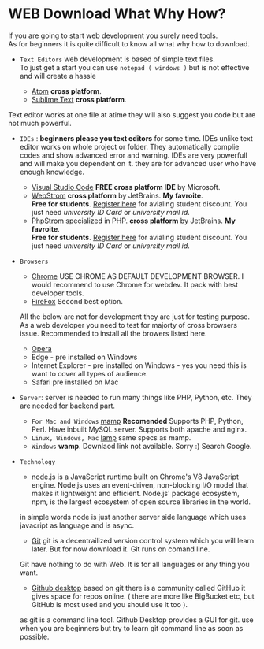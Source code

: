 # WEB Download What Why How?
If you are going to start web development you surely need tools.  
As for beginners it is quite difficult to know all what why how to download.

- `Text Editors`
  web development is based of simple text files.  
  To just get a start you can use `notepad ( windows )` but is not effective and will create a hassle  

  - [Atom](https://atom.io/) **cross platform**.
  - [Sublime Text](https://www.sublimetext.com/3)  **cross platform**.
  
Text editor works at one file at atime they will also suggest you code but are not much powerful.

- `IDEs` : **beginners please you text editors** for some time. IDEs unlike text editor works on whole project or folder. They automatically complie codes and show advanced error and warning. IDEs are very powerfull and will make you dependent on it. they are for advanced user who have enough knowledge.

	- [Visual Studio Code](https://code.visualstudio.com/download) **FREE cross platform IDE** by Microsoft.
	- [WebStrom](https://www.jetbrains.com/webstorm/download) **cross platform** by JetBrains. **My favroite**.  
	**Free for students**.  [Register here](https://www.jetbrains.com/shop/eform/students) for avialing student discount. You just need _university ID Card_ or _university mail id_.
	- [PhpStrom](https://www.jetbrains.com/phpstorm/download/) specialized in PHP.  **cross platform** by JetBrains. **My favroite**.  
	**Free for students**.  [Register here](https://www.jetbrains.com/shop/eform/students) for avialing student discount. You just need _university ID Card_ or _university mail id_.
	
- `Browsers`
	- [Chrome](https://www.google.com/chrome/) USE CHROME AS DEFAULT DEVELOPMENT BROWSER. I would recommend to use Chrome for webdev. It pack with best developer tools.
	- [FireFox](https://www.mozilla.org/en-US/firefox/new/) Second best option.

	All the below are not for development they are just for testing purpose. As a web developer you need to test for majorty of cross browsers issue. Recommended to install all the browers listed here.
	- [Opera](https://www.opera.com/download)
	- Edge - pre installed on Windows
	- Internet Explorer -  pre installed on Windows - yes you need this is want to cover all types of audience.
	- Safari  pre installed on Mac

- `Server`: server is needed to run many things like PHP, Python, etc. They are needed for backend part.
	- `For Mac and Windows` [mamp](https://www.mamp.info/en/downloads/) **Recomended**
	Supports PHP, Python, Perl. Have inbuilt MySQL server. Supports both apache and nginx. 
	- `Linux, Windows, Mac` [lamp](https://bitnami.com/stack/lamp/installer) same specs as mamp.
	- `Windows` **wamp**. Downlaod link not available. Sorry :) Search Google.

- `Technology`
	- [node.js](https://nodejs.org/en/download/) is a JavaScript runtime built on Chrome's V8 JavaScript engine. Node.js uses an event-driven, non-blocking I/O model that makes it lightweight and efficient. Node.js' package ecosystem, npm, is the largest ecosystem of open source libraries in the world.
	
	in simple words node is just another server side language which uses javacript as language and is async.

	- [Git](https://git-scm.com/downloads) git is a decentrailized version control system which you will learn later. But for now download it. Git runs on comand line.

	Git have nothing to do with Web. It is for all languages or any thing you want.
	- [Github desktop]() based on git there is a community called GitHub it gives space for repos online. ( there are more like BigBucket etc, but GitHub is most used and you should use it too ). 
	
	as git is a command line tool. Github Desktop provides a GUI for git. use when you are beginners but try to learn git command line as soon as possible. 
	
	